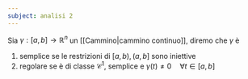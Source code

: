```yaml
---
subject: analisi 2
---
```

Sia $\gamma:[a,b]\to\mathbb{R}^n$ un [[Cammino|cammino continuo]], diremo che $\gamma$ è
1. semplice se le restrizioni di $[a,b),(a,b]$ sono iniettive
2. regolare se è di classe $\mathcal{C}^1$, semplice e $\gamma(t)\ne0\quad\forall t\in[a,b]$